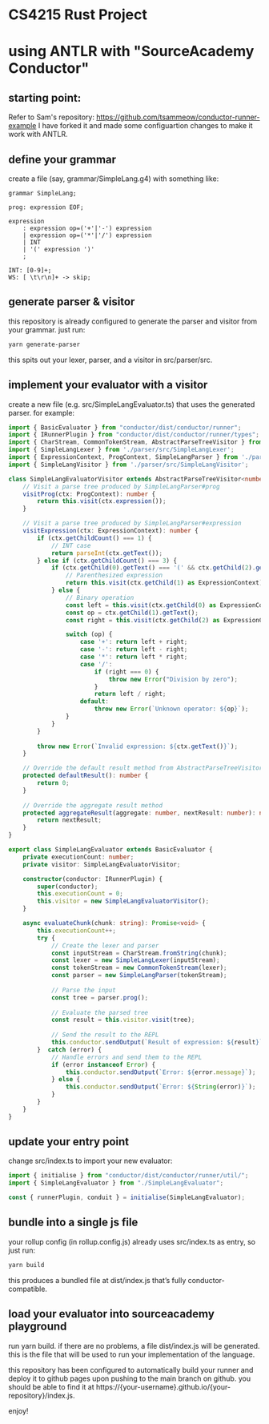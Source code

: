 # CS4215 Rust Project
# using ANTLR with "SourceAcademy Conductor"

## starting point:
Refer to Sam's repository: https://github.com/tsammeow/conductor-runner-example
I have forked it and made some configuartion changes to make it work with ANTLR.

## define your grammar
create a file (say, grammar/SimpleLang.g4) with something like:
```antlr
grammar SimpleLang;

prog: expression EOF;

expression
    : expression op=('+'|'-') expression
    | expression op=('*'|'/') expression
    | INT
    | '(' expression ')'
    ;

INT: [0-9]+;
WS: [ \t\r\n]+ -> skip;
```

## generate parser & visitor
this repository is already configured to generate the parser and visitor from your grammar. just run:

```bash
yarn generate-parser
```
this spits out your lexer, parser, and a visitor in src/parser/src.

## implement your evaluator with a visitor
create a new file (e.g. src/SimpleLangEvaluator.ts) that uses the generated parser. for example:
```typescript
import { BasicEvaluator } from "conductor/dist/conductor/runner";
import { IRunnerPlugin } from "conductor/dist/conductor/runner/types";
import { CharStream, CommonTokenStream, AbstractParseTreeVisitor } from 'antlr4ng';
import { SimpleLangLexer } from './parser/src/SimpleLangLexer';
import { ExpressionContext, ProgContext, SimpleLangParser } from './parser/src/SimpleLangParser';
import { SimpleLangVisitor } from './parser/src/SimpleLangVisitor';

class SimpleLangEvaluatorVisitor extends AbstractParseTreeVisitor<number> implements SimpleLangVisitor<number> {
    // Visit a parse tree produced by SimpleLangParser#prog
    visitProg(ctx: ProgContext): number {
        return this.visit(ctx.expression());
    }

    // Visit a parse tree produced by SimpleLangParser#expression
    visitExpression(ctx: ExpressionContext): number {
        if (ctx.getChildCount() === 1) {
            // INT case
            return parseInt(ctx.getText());
        } else if (ctx.getChildCount() === 3) {
            if (ctx.getChild(0).getText() === '(' && ctx.getChild(2).getText() === ')') {
                // Parenthesized expression
                return this.visit(ctx.getChild(1) as ExpressionContext);
            } else {
                // Binary operation
                const left = this.visit(ctx.getChild(0) as ExpressionContext);
                const op = ctx.getChild(1).getText();
                const right = this.visit(ctx.getChild(2) as ExpressionContext);

                switch (op) {
                    case '+': return left + right;
                    case '-': return left - right;
                    case '*': return left * right;
                    case '/':
                        if (right === 0) {
                            throw new Error("Division by zero");
                        }
                        return left / right;
                    default:
                        throw new Error(`Unknown operator: ${op}`);
                }
            }
        }
        
        throw new Error(`Invalid expression: ${ctx.getText()}`);
    }

    // Override the default result method from AbstractParseTreeVisitor
    protected defaultResult(): number {
        return 0;
    }
    
    // Override the aggregate result method
    protected aggregateResult(aggregate: number, nextResult: number): number {
        return nextResult;
    }
}

export class SimpleLangEvaluator extends BasicEvaluator {
    private executionCount: number;
    private visitor: SimpleLangEvaluatorVisitor;

    constructor(conductor: IRunnerPlugin) {
        super(conductor);
        this.executionCount = 0;
        this.visitor = new SimpleLangEvaluatorVisitor();
    }

    async evaluateChunk(chunk: string): Promise<void> {
        this.executionCount++;
        try {
            // Create the lexer and parser
            const inputStream = CharStream.fromString(chunk);
            const lexer = new SimpleLangLexer(inputStream);
            const tokenStream = new CommonTokenStream(lexer);
            const parser = new SimpleLangParser(tokenStream);
            
            // Parse the input
            const tree = parser.prog();
            
            // Evaluate the parsed tree
            const result = this.visitor.visit(tree);
            
            // Send the result to the REPL
            this.conductor.sendOutput(`Result of expression: ${result}`);
        }  catch (error) {
            // Handle errors and send them to the REPL
            if (error instanceof Error) {
                this.conductor.sendOutput(`Error: ${error.message}`);
            } else {
                this.conductor.sendOutput(`Error: ${String(error)}`);
            }
        }
    }
}
```

## update your entry point
change src/index.ts to import your new evaluator:
```typescript
import { initialise } from "conductor/dist/conductor/runner/util/";
import { SimpleLangEvaluator } from "./SimpleLangEvaluator";

const { runnerPlugin, conduit } = initialise(SimpleLangEvaluator);
```

## bundle into a single js file
your rollup config (in rollup.config.js) already uses src/index.ts as entry, so just run:
```bash
yarn build
```
this produces a bundled file at dist/index.js that’s fully conductor-compatible.

## load your evaluator into sourceacademy playground 
run yarn build. if there are no problems, a file dist/index.js will be generated. this is the file that will be used to run your implementation of the language.

this repository has been configured to automatically build your runner and deploy it to github pages upon pushing to the main branch on github. you should be able to find it at https://{your-username}.github.io/{your-repository}/index.js.

enjoy!
